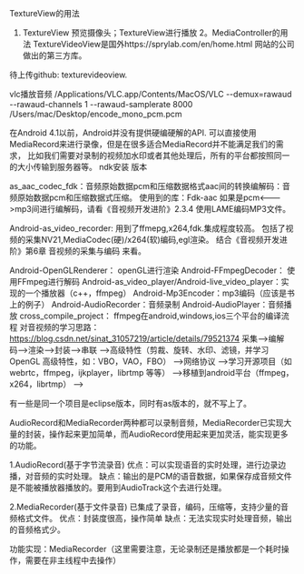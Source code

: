 TextureView的用法
1. TextureView 预览摄像头；TextureView进行播放
2。MediaController的用法
TextureVideoView是国外https://sprylab.com/en/home.html 网站的公司做出的第三方库。

待上传github: texturevideoview.


vlc播放音频
/Applications/VLC.app/Contents/MacOS/VLC --demux=rawaud --rawaud-channels 1 --rawaud-samplerate 8000 /Users/mac/Desktop/encode_mono_pcm.pcm



在Android 4.1以前，Android并没有提供硬编硬解的API.
可以直接使用MediaRecord来进行录像，但是在很多适合MediaRecord并不能满足我们的需求，
比如我们需要对录制的视频加水印或者其他处理后，所有的平台都按照同一的大小传输到服务器等。
ndk安装
版本

as_aac_codec_fdk：音频原始数据pcm和压缩数据格式aac间的转换编解码：音频原始数据pcm和压缩数据式压缩。
                  使用到的库：Fdk-aac
                  如果是pcm<--->mp3间进行编解码，请看《音视频开发进阶》2.3.4 使用LAME编码MP3文件。

Android-as_video_recorder: 用到了ffmepg,x264,fdk.集成程度较高。
                           包括了视频的采集NV21,MediaCodec(硬)/x264(软)编码,egl渲染。
                           结合《音视频开发进阶》第6章 音视频的采集与编码 来看。

Android-OpenGLRenderer： openGL进行渲染
Android-FFmpegDecoder： 使用FFmpeg进行解码
Android-as_video_player/Android-live_video_player：实现的一个播放器（c++，ffmpeg）
Android-Mp3Encoder：mp3编码（应该是书上的例子）
Android-AudioRecorder：音频录制
Android-AudioPlayer：音频播放
cross_compile_project： ffmpeg在android,windows,ios三个平台的编译流程
对音视频的学习思路：https://blog.csdn.net/sinat_31057219/article/details/79521374
采集-->编解码-->渲染-->封装-->串联
-->高级特性（剪裁、旋转、水印、滤镜，并学习 OpenGL 高级特性，如：VBO，VAO，FBO）
-->网络协议
-->学习开源项目（如 webrtc，ffmpeg，ijkplayer，librtmp 等等）
-->移植到android平台（ffmpeg，x264，librtmp）
-->

有一些是同一个项目是eclipse版本，同时有as版本的，就不写上了。

AudioRecord和MediaRecorder两种都可以录制音频，MediaRecorder已实现大量的封装，操作起来更加简单，而AudioRecord使用起来更加灵活，能实现更多的功能。

1.AudioRecord(基于字节流录音) 
优点：可以实现语音的实时处理，进行边录边播，对音频的实时处理。 
缺点：输出的是PCM的语音数据，如果保存成音频文件是不能被播放器播放的。要用到AudioTrack这个去进行处理。

2.MediaRecorder(基于文件录音) 
已集成了录音，编码，压缩等，支持少量的音频格式文件。 
优点：封装度很高，操作简单 
缺点：无法实现实时处理音频，输出的音频格式少。

功能实现：MediaRecorder（这里需要注意，无论录制还是播放都是一个耗时操作，需要在非主线程中去操作）

